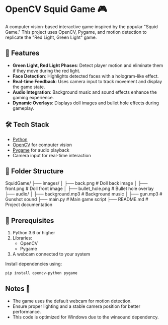# OpenCV Squid Game 🎮

A computer vision-based interactive game inspired by the popular "Squid Game." This project uses OpenCV, Pygame, and motion detection to replicate the "Red Light, Green Light" game.

## 🚀 Features
- **Green Light, Red Light Phases**: Detect player motion and eliminate them if they move during the red light.
- **Face Detection**: Highlights detected faces with a hologram-like effect.
- **Real-time Feedback**: Uses camera input to track movement and display the game state.
- **Audio Integration**: Background music and sound effects enhance the gaming experience.
- **Dynamic Overlays**: Displays doll images and bullet hole effects during gameplay.

## 🛠️ Tech Stack
- [Python](https://www.python.org/)
- [OpenCV](https://opencv.org/) for computer vision
- [Pygame](https://www.pygame.org/) for audio playback
- Camera input for real-time interaction

## 📂 Folder Structure
SquidGame/ ├── images/ │ ├── back.png # Doll back image │ ├── front.png # Doll front image │ ├── bullet_hole.png # Bullet hole overlay ├── audio/ │ ├── background.mp3 # Background music │ ├── gun.mp3 # Gunshot sound ├── main.py # Main game script ├── README.md # Project documentation


## 🔧 Prerequisites
1. Python 3.6 or higher
2. Libraries:
   - OpenCV
   - Pygame
3. A webcam connected to your system

Install dependencies using:
```bash
pip install opencv-python pygame
```
## Notes 📝
- The game uses the default webcam for motion detection.
- Ensure proper lighting and a stable camera position for better performance.
- This code is optimized for Windows due to the winsound dependency.

